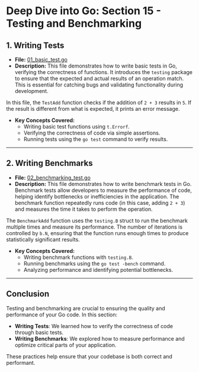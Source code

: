 # **Deep Dive into Go: Section 15 - Testing and Benchmarking**

## **1. Writing Tests**
- **File:** [01_basic_test.go](testing_benchmarking/01_basic_test.go)  
- **Description:** This file demonstrates how to write basic tests in Go, verifying the correctness of functions. It introduces the `testing` package to ensure that the expected and actual results of an operation match. This is essential for catching bugs and validating functionality during development.

In this file, the `TestAdd` function checks if the addition of `2 + 3` results in `5`. If the result is different from what is expected, it prints an error message.

- **Key Concepts Covered:**
  - Writing basic test functions using `t.Errorf`.
  - Verifying the correctness of code via simple assertions.
  - Running tests using the `go test` command to verify results.

---

## **2. Writing Benchmarks**
- **File:** [02_benchmarking_test.go](testing_benchmarking/02_benchmarking_test.go)  
- **Description:** This file demonstrates how to write benchmark tests in Go. Benchmark tests allow developers to measure the performance of code, helping identify bottlenecks or inefficiencies in the application. The benchmark function repeatedly runs code (in this case, adding `2 + 3`) and measures the time it takes to perform the operation.

The `BenchmarkAdd` function uses the `testing.B` struct to run the benchmark multiple times and measure its performance. The number of iterations is controlled by `b.N`, ensuring that the function runs enough times to produce statistically significant results.

- **Key Concepts Covered:**
  - Writing benchmark functions with `testing.B`.
  - Running benchmarks using the `go test -bench` command.
  - Analyzing performance and identifying potential bottlenecks.

---

## **Conclusion**
Testing and benchmarking are crucial to ensuring the quality and performance of your Go code. In this section:
- **Writing Tests**: We learned how to verify the correctness of code through basic tests.
- **Writing Benchmarks**: We explored how to measure performance and optimize critical parts of your application.

These practices help ensure that your codebase is both correct and performant.
